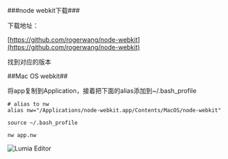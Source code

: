 ###node webkit下载###

下载地址：

[https://github.com/rogerwang/node-webkit](https://github.com/rogerwang/node-webkit)

找到对应的版本

##Mac OS webkit##

将app复制到Application，接着把下面的alias添加到~/.bash_profile

    # alias to nw 
    alias nw="/Applications/node-webkit.app/Contents/MacOS/node-webkit"

``source ~/.bash_profile``

    nw app.nw


![Lumia Editor](https://raw.github.com/gmszone/lumia/master/assets/lumia.jpg)